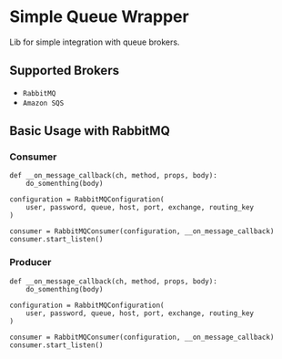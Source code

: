 # Simple Queue Wrapper

Lib for simple integration with queue brokers.

## Supported Brokers

* `RabbitMQ`  
* `Amazon SQS` 

## Basic Usage with RabbitMQ

### Consumer 
```
def __on_message_callback(ch, method, props, body):
    do_somenthing(body)
    
configuration = RabbitMQConfiguration(
    user, password, queue, host, port, exchange, routing_key
)

consumer = RabbitMQConsumer(configuration, __on_message_callback)
consumer.start_listen()
```

### Producer 
```
def __on_message_callback(ch, method, props, body):
    do_somenthing(body)
    
configuration = RabbitMQConfiguration(
    user, password, queue, host, port, exchange, routing_key
)

consumer = RabbitMQConsumer(configuration, __on_message_callback)
consumer.start_listen()
```